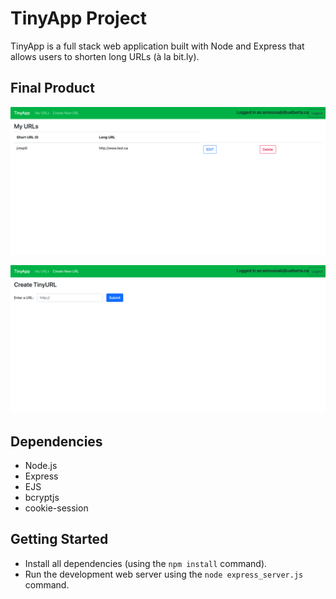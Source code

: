 # TinyApp Project

TinyApp is a full stack web application built with Node and Express that allows users to shorten long URLs (à la bit.ly).

## Final Product

!["URLS PAGE"](https://github.com/awomoussa/tinyapp/blob/master/docs/urls-page.png)

!["Creat URL page"](https://github.com/awomoussa/tinyapp/blob/master/docs/create-url.png)


## Dependencies

- Node.js
- Express
- EJS
- bcryptjs
- cookie-session

## Getting Started

- Install all dependencies (using the `npm install` command).
- Run the development web server using the `node express_server.js` command.